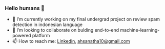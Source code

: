 ### Hello humans 👋

- 🔭 I’m currently working on my final undergrad project on review spam detection in indonesian language
- 👯 I’m looking to collaborate on bulding end-to-end machine-learning-powered platform
- 📫 How to reach me: [Linkedin](https://www.linkedin.com/in/ahsanatha/), [ahsanatha10@gmail.com](mailto:ahsanatha10@gmail.com)

<!--
**ahsanatha/ahsanatha** is a ✨ _special_ ✨ repository because its `README.md` (this file) appears on your GitHub profile.

Here are some ideas to get you started:

- 🔭 I’m currently working on ...
- 🌱 I’m currently learning ...
- 👯 I’m looking to collaborate on ...
- 🤔 I’m looking for help with ...
- 💬 Ask me about ...
- 📫 How to reach me: ...
- 😄 Pronouns: ...
- ⚡ Fun fact: ...
-->
